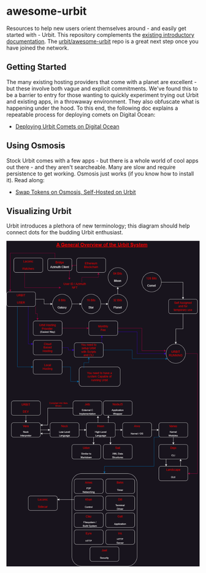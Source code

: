 # awesome-urbit

Resources to help new users orient themselves around - and easily get started with - Urbit. This repository complements the [existing introductory documentation](https://urbit.org/getting-started). The [urbit/awesome-urbit](https://github.com/urbit/awesome-urbit) repo is a great next step once you have joined the network.

## Getting Started

The many existing hosting providers that come with a planet are excellent - but these involve both vague and explicit commitments. We've found this to be a barrier to entry for those wanting to quickly experiment trying out Urbit and existing apps, in a throwaway environment. They also obfuscate what is happening under the hood. To this end, the following doc explains a repeatable process for deploying comets on Digital Ocean:

- [Deploying Urbit Comets on Digital Ocean](/docs/comets-on-DO.md)

## Using Osmosis

Stock Urbit comes with a few apps - but there is a whole world of cool apps out there - and they aren't searcheable. Many are slow and require persistence to get working. Osmosis just works (if you know how to install it). Read along:

- [Swap Tokens on Osmosis, Self-Hosted on Urbit](docs/osmosis-on-urbit.md)

## Visualizing Urbit

Urbit introduces a plethora of new terminology; this diagram should help connect dots for the budding Urbit enthusiast.

![urbit-diagram](images/UrbitOverview.png)
